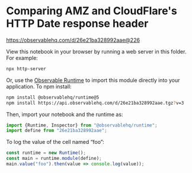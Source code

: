 # Comparing AMZ and CloudFlare's HTTP Date response header

https://observablehq.com/d/26e21ba328992aae@226

View this notebook in your browser by running a web server in this folder. For
example:

~~~sh
npx http-server
~~~

Or, use the [Observable Runtime](https://github.com/observablehq/runtime) to
import this module directly into your application. To npm install:

~~~sh
npm install @observablehq/runtime@5
npm install https://api.observablehq.com/d/26e21ba328992aae.tgz?v=3
~~~

Then, import your notebook and the runtime as:

~~~js
import {Runtime, Inspector} from "@observablehq/runtime";
import define from "26e21ba328992aae";
~~~

To log the value of the cell named “foo”:

~~~js
const runtime = new Runtime();
const main = runtime.module(define);
main.value("foo").then(value => console.log(value));
~~~
